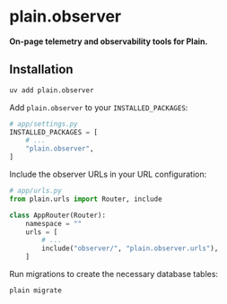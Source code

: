 # plain.observer

**On-page telemetry and observability tools for Plain.**

## Installation

```bash
uv add plain.observer
```

Add `plain.observer` to your `INSTALLED_PACKAGES`:

```python
# app/settings.py
INSTALLED_PACKAGES = [
    # ...
    "plain.observer",
]
```

Include the observer URLs in your URL configuration:

```python
# app/urls.py
from plain.urls import Router, include

class AppRouter(Router):
    namespace = ""
    urls = [
        # ...
        include("observer/", "plain.observer.urls"),
    ]
```

Run migrations to create the necessary database tables:

```bash
plain migrate
```
